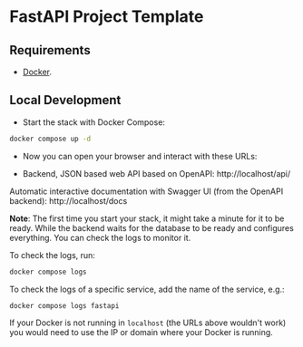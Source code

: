 # FastAPI Project Template

## Requirements

* [Docker](https://www.docker.com/).

## Local Development

* Start the stack with Docker Compose:

```bash
docker compose up -d
```

* Now you can open your browser and interact with these URLs:

* Backend, JSON based web API based on OpenAPI: http://localhost/api/

Automatic interactive documentation with Swagger UI (from the OpenAPI backend): http://localhost/docs

**Note**: The first time you start your stack, it might take a minute for it to be ready. While the backend waits for 
the database to be ready and configures everything. You can check the logs to monitor it.

To check the logs, run:

```bash
docker compose logs
```

To check the logs of a specific service, add the name of the service, e.g.:

```bash
docker compose logs fastapi
```

If your Docker is not running in `localhost` (the URLs above wouldn't work) you would need to use the IP or domain 
where your Docker is running.
